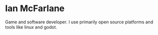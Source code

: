 # Ian McFarlane

Game and software developer. I use primarily open source platforms and tools like linux and godot.
